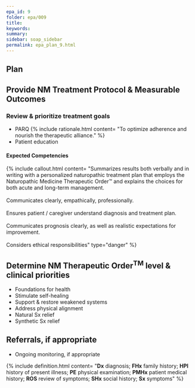 ```yaml
---
epa_id: 9
folder: epa/009
title: 
keywords: 
summary: 
sidebar: soap_sidebar
permalink: epa_plan_9.html
---
```


## Plan
## Provide NM Treatment Protocol & Measurable Outcomes

### Review & prioritize treatment goals
- PARQ
  {% include rationale.html content= "To optimize adherence and nourish the therapeutic alliance." %}
- Patient education

#### Expected Competencies
{% include callout.html content= "Summarizes results both verbally and in writing with a personalized naturopathic treatment plan that employs the Naturopathic Medicine Therapeutic Order™ and explains the choices for both acute and long-term management.<br><br>Communicates clearly, empathically, professionally.<br><br>Ensures patient / caregiver understand diagnosis and treatment plan.<br><br>Communicates prognosis clearly, as well as realistic expectations for improvement.<br><br>Considers ethical responsibilities" type="danger" %}

## Determine NM Therapeutic Order<sup>TM</sup> level & clinical priorities
- Foundations for health
- Stimulate self-healing
- Support & restore weakened systems
- Address physical alignment
- Natural Sx relief
- Synthetic Sx relief

## Referrals, if appropriate
- Ongoing monitoring, if appropriate

{% include definition.html content= "**Dx** diagnosis; **FHx** family history; **HPI** history of present illness; **PE** physical examination; **PMHx** patient medical history; **ROS** review of symptoms; **SHx** social history; **Sx** symptoms" %}
